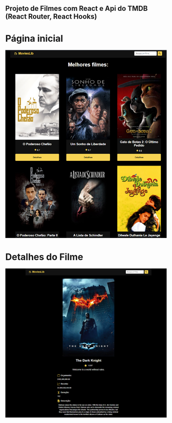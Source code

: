 ﻿# <h2> Projeto de Filmes com React e Api do TMDB (React Router, React Hooks) </h2>
 
 # Página inicial
 <img src="https://raw.githubusercontent.com/dieegobs/Projeto_Filmes_Api/main/src/assets/imagem-1.png"/>
  
 # Detalhes do Filme
 <img src="https://raw.githubusercontent.com/dieegobs/Projeto_Filmes_Api/main/src/assets/imagem-2.png"/>
